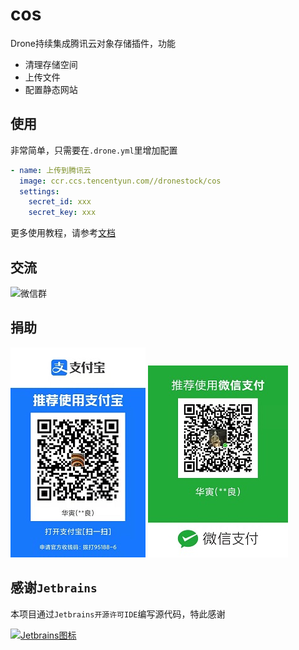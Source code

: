 # cos

Drone持续集成腾讯云对象存储插件，功能

- 清理存储空间
- 上传文件
- 配置静态网站

## 使用

非常简单，只需要在`.drone.yml`里增加配置

```yaml
- name: 上传到腾讯云
  image: ccr.ccs.tencentyun.com//dronestock/cos
  settings:
    secret_id: xxx
    secret_key: xxx
```

更多使用教程，请参考[文档](https://www.dronestock.tech/plugin/cos)

## 交流

![微信群](https://www.dronestock.tech/communication/wxwork.jpg)

## 捐助

![支持宝](https://github.com/storezhang/donate/raw/master/alipay-small.jpg)
![微信](https://github.com/storezhang/donate/raw/master/weipay-small.jpg)

## 感谢`Jetbrains`

本项目通过`Jetbrains开源许可IDE`编写源代码，特此感谢

[![Jetbrains图标](https://resources.jetbrains.com/storage/products/company/brand/logos/jb_beam.svg)](https://www.jetbrains.com/?from=dronestock/cos)
